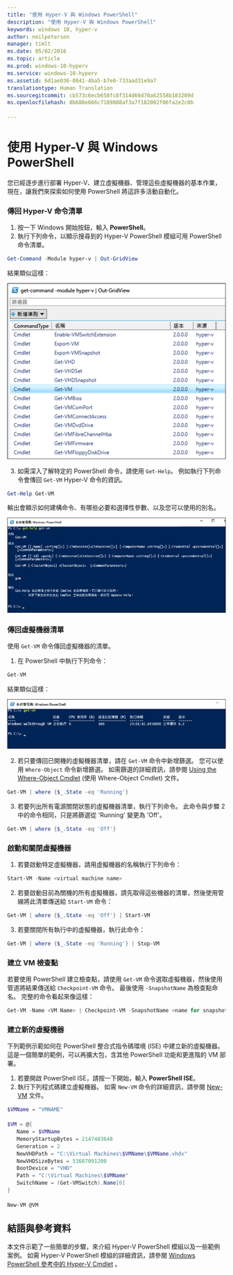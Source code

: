 ```yaml
---
title: "使用 Hyper-V 與 Windows PowerShell"
description: "使用 Hyper-V 與 Windows PowerShell"
keywords: windows 10, hyper-v
author: neilpeterson
manager: timlt
ms.date: 05/02/2016
ms.topic: article
ms.prod: windows-10-hyperv
ms.service: windows-10-hyperv
ms.assetid: 6d1ae036-0841-4ba5-b7e0-733aad31e9a7
translationtype: Human Translation
ms.sourcegitcommit: cb573c6ecb658fc8f314d66d70a62558b183209d
ms.openlocfilehash: 8b688e666c7189888af3a7f182002f06fa2e2c0b

---
```


# 使用 Hyper-V 與 Windows PowerShell

您已經逐步進行部署 Hyper-V、建立虛擬機器、管理這些虛擬機器的基本作業，現在，讓我們來探索如何使用 PowerShell 將這許多活動自動化。

### 傳回 Hyper-V 命令清單

1.  按一下 Windows 開始按鈕，輸入 **PowerShell**。
2.  執行下列命令，以顯示搜尋到的 Hyper-V PowerShell 模組可用 PowerShell 命令清單。

 ```powershell
Get-Command -Module hyper-v | Out-GridView
```
  結果類似這樣：

  ![](media\command_grid.png)

3. 如需深入了解特定的 PowerShell 命令，請使用 `Get-Help`。 例如執行下列命令會傳回 `Get-VM` Hyper-V 命令的資訊。

  ```powershell
Get-Help Get-VM
```
 輸出會顯示如何建構命令、有哪些必要和選擇性參數、以及您可以使用的別名。

 ![](media\get_help.png)


### 傳回虛擬機器清單

使用 `Get-VM` 命令傳回虛擬機器的清單。

1. 在 PowerShell 中執行下列命令：
 
 ```powershell
Get-VM
```
 結果類似這樣：

 ![](media\get_vm.png)

2. 若只要傳回已開機的虛擬機器清單，請在 `Get-VM` 命令中新增篩選。 您可以使用 `Where-Object` 命令新增篩選。 如需篩選的詳細資訊，請參閱 [Using the Where-Object Cmdlet](https://technet.microsoft.com/en-us/library/ee177028.aspx) (使用 Where-Object Cmdlet) 文件。   

 ```powershell
 Get-VM | where {$_.State -eq 'Running'}
 ```
3.  若要列出所有電源關閉狀態的虛擬機器清單，執行下列命令。 此命令與步驟 2 中的命令相同，只是將篩選從 'Running' 變更為 'Off'。

 ```powershell
 Get-VM | where {$_.State -eq 'Off'}
 ```

### 啟動和關閉虛擬機器

1. 若要啟動特定虛擬機器，請用虛擬機器的名稱執行下列命令：

 ```powershell
 Start-VM -Name <virtual machine name>
 ```

2. 若要啟動目前為關機的所有虛擬機器，請先取得這些機器的清單，然後使用管線將此清單傳送給 `Start-VM` 命令：

  ```powershell
 Get-VM | where {$_.State -eq 'Off'} | Start-VM
 ```
3. 若要關閉所有執行中的虛擬機器，執行此命令：
 
  ```powershell
 Get-VM | where {$_.State -eq 'Running'} | Stop-VM
 ```

### 建立 VM 檢查點

若要使用 PowerShell 建立檢查點，請使用 `Get-VM` 命令選取虛擬機器，然後使用管道將結果傳送給 `Checkpoint-VM` 命令。 最後使用 `-SnapshotName` 為檢查點命名。 完整的命令看起來像這樣：

 ```powershell
 Get-VM -Name <VM Name> | Checkpoint-VM -SnapshotName <name for snapshot>
 ```
### 建立新的虛擬機器

下列範例示範如何在 PowerShell 整合式指令碼環境 (ISE) 中建立新的虛擬機器。 這是一個簡單的範例，可以再擴大包，含其他 PowerShell 功能和更進階的 VM 部署。

1. 若要開啟 PowerShell ISE，請按一下開始，輸入 **PowerShell ISE**。
2. 執行下列程式碼建立虛擬機器。 如需 `New-VM` 命令的詳細資訊，請參閱 [New-VM](https://technet.microsoft.com/en-us/library/hh848537.aspx) 文件。

  ```powershell
 $VMName = "VMNAME"

 $VM = @{
     Name = $VMName 
     MemoryStartupBytes = 2147483648
     Generation = 2
     NewVHDPath = "C:\Virtual Machines\$VMName\$VMName.vhdx"
     NewVHDSizeBytes = 53687091200
     BootDevice = "VHD"
     Path = "C:\Virtual Machines\$VMName"
     SwitchName = (Get-VMSwitch).Name[0]
 }

 New-VM @VM
  ```

## 結語與參考資料

本文件示範了一些簡單的步驟，來介紹 Hyper-V PowerShell 模組以及一些範例案例。 如需 Hyper-V PowerShell 模組的詳細資訊，請參閱 [Windows PowerShell 參考中的 Hyper-V Cmdlet](https://technet.microsoft.com/%5Clibrary/Hh848559.aspx) 。  
 



<!--HONumber=Sep16_HO3-->


